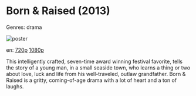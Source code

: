# Born &amp; Raised (2013)

Genres: drama

![poster](http://image.tmdb.org/t/p/w500/mDAPmio2uKzJUUSrG9JYxSZwbzl.jpg)

en:
  [720p](magnet:?xt=urn:btih:431AAF3B775EAD42C704455F28266119B4FAFBBF&tr=udp://glotorrents.pw:6969/announce&tr=udp://tracker.opentrackr.org:1337/announce&tr=udp://torrent.gresille.org:80/announce&tr=udp://tracker.openbittorrent.com:80&tr=udp://tracker.coppersurfer.tk:6969&tr=udp://tracker.leechers-paradise.org:6969&tr=udp://p4p.arenabg.ch:1337&tr=udp://tracker.internetwarriors.net:1337)
  [1080p](magnet:?xt=urn:btih:A8399FB97628BBF42F02602BC71EC430EC323326&tr=udp://glotorrents.pw:6969/announce&tr=udp://tracker.opentrackr.org:1337/announce&tr=udp://torrent.gresille.org:80/announce&tr=udp://tracker.openbittorrent.com:80&tr=udp://tracker.coppersurfer.tk:6969&tr=udp://tracker.leechers-paradise.org:6969&tr=udp://p4p.arenabg.ch:1337&tr=udp://tracker.internetwarriors.net:1337)
  


This intelligently crafted, seven-time award winning festival favorite, tells the story of a young man, in a small seaside town, who learns a thing or two about love, luck and life from his well-traveled, outlaw grandfather. Born &amp; Raised is a gritty, coming-of-age drama with a lot of heart and a ton of laughs.